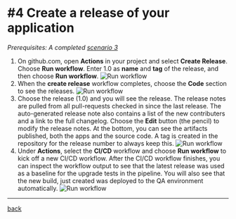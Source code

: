 # #4 Create a release of your application

*Prerequisites: A completed [scenario 3](RegisterSandboxEnvironment.md)*

1. On github.com, open **Actions** in your project and select **Create Release**. Choose **Run workflow**. Enter 1.0 as **name** and **tag** of the release, and then choose **Run workflow**.
   ![Run workflow](https://github.com/microsoft/AL-Go/assets/10775043/3c559c16-6066-491a-b205-be4f34c9c9a0)
1. When the **create release** workflow completes, choose the **Code** section to see the releases.
   ![Run workflow](https://github.com/microsoft/AL-Go/assets/10775043/72a2c3f5-c0f0-43b9-bac7-29b8a4f40755)
1. Choose the release (1.0) and you will see the release. The release notes are pulled from all pull-requests checked in since the last release. The auto-generated release note also contains a list of the new contributers and a link to the full changelog. Choose the **Edit** button (the pencil) to modify the release notes. At the bottom, you can see the artifacts published, both the apps and the source code. A tag is created in the repository for the release number to always keep this.
   ![Run workflow](https://github.com/microsoft/AL-Go/assets/10775043/79b94990-afc3-4217-ace9-3d5e19d6c5b6)
1. Under **Actions**, select the **CI/CD** workflow and choose **Run workflow** to kick off a new CI/CD workflow. After the CI/CD workflow finishes, you can inspect the workflow output to see that the latest release was used as a baseline for the upgrade tests in the pipeline. You will also see that the new build, just created was deployed to the QA environment automatically.
   ![Run workflow](https://github.com/microsoft/AL-Go/assets/10775043/7c684aba-a680-449c-96bf-e9600342bcd1)

______________________________________________________________________

[back](../README.md)
